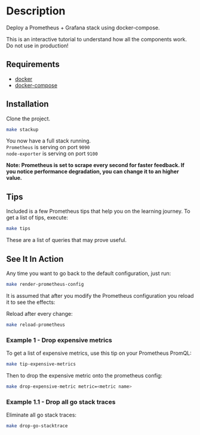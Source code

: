 # Description

Deploy a Prometheus + Grafana stack using docker-compose.

This is an interactive tutorial to understand how all the components work. Do not use in production!

## Requirements

* [docker](https://docs.docker.com/install/)
* [docker-compose](https://docs.docker.com/compose/install/)

## Installation

Clone the project.

```bash
make stackup
```

You now have a full stack running. \
`Prometheus` is serving on port `9090` \
`node-exporter` is serving on port `9100`

**Note: Prometheus is set to scrape every second for faster feedback. If you notice performance degradation, you can change it to an higher value.**

## Tips

Included is a few Prometheus tips that help you on the learning journey.
To get a list of tips, execute:
```bash
make tips
```

These are a list of queries that may prove useful.

## See It In Action

Any time you want to go back to the default configuration, just run:
```bash
make render-prometheus-config
```

It is assumed that after you modify the Prometheus configuration you reload it to see the effects:

Reload after every change:
```bash
make reload-prometheus
```

### Example 1 - Drop expensive metrics

To get a list of expensive metrics, use this tip on your Prometheus PromQL:
```bash
make tip-expensive-metrics
```

Then to drop the expensive metric onto the prometheus config:
```bash
make drop-expensive-metric metric=<metric name>
```

### Example 1.1 - Drop all go stack traces

Eliminate all go stack traces:
```bash
make drop-go-stacktrace
```
